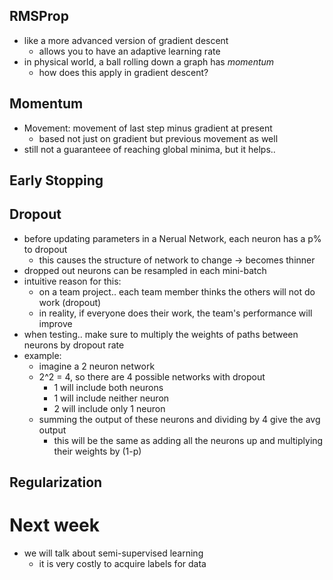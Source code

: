 ## RMSProp
* like a more advanced version of gradient descent
  * allows you to have an adaptive learning rate
* in physical world, a ball rolling down a graph has _momentum_
  * how does this apply in gradient descent?

## Momentum
* Movement: movement of last step minus gradient at present
  * based not just on gradient but previous movement as well
* still not a guaranteee of reaching global minima, but it helps..

## Early Stopping

## Dropout
* before updating parameters in a Nerual Network, each neuron has a p% to dropout
  * this causes the structure of network to change -> becomes thinner
* dropped out neurons can be resampled in each mini-batch
* intuitive reason for this: 
  * on a team project.. each team member thinks the others will not do work (dropout)
  * in reality, if everyone does their work, the team's performance will improve
* when testing.. make sure to multiply the weights of paths between neurons by dropout rate
* example:
  * imagine a 2 neuron network
  * 2^2 = 4, so there are 4 possible networks with dropout
    * 1 will include both neurons
    * 1 will include neither neuron
    * 2 will include only 1 neuron
  * summing the output of these neurons and dividing by 4 give the avg output
    * this will be the same as adding all the neurons up and multiplying their weights by (1-p)

## Regularization


# Next week
* we will talk about semi-supervised learning
  * it is very costly to acquire labels for data